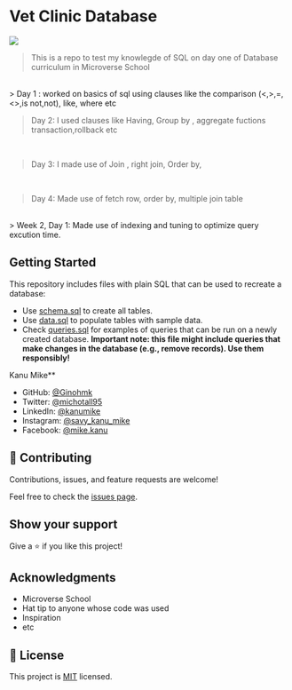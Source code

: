 # Vet Clinic Database

![](https://img.shields.io/badge/Microverse-blueviolet)

> This is a repo to test my knowlegde of SQL on day one of Database curriculum in Microverse School

<br>
> Day 1 : worked on basics of sql using clauses like the comparison (<,>,=,<>,is not,not), like, where etc

 <br>

> Day 2: I used clauses like Having, Group by , aggregate fuctions transaction,rollback etc

<br>

> Day 3: I made use of Join , right join, Order by,

<br>

> Day 4: Made use of fetch row, order by, multiple join table

<br>
> Week 2, Day 1: Made use of indexing and tuning to optimize query excution time.

## Getting Started

This repository includes files with plain SQL that can be used to recreate a database:

- Use [schema.sql](./schema.sql) to create all tables.
- Use [data.sql](./data.sql) to populate tables with sample data.
- Check [queries.sql](./queries.sql) for examples of queries that can be run on a newly created database. **Important note: this file might include queries that make changes in the database (e.g., remove records). Use them responsibly!**

Kanu Mike\*\*

- GitHub: [@Ginohmk](https://github.com/Ginohmk)
- Twitter: [@michotall95](https://www.twitter.com/michotall95)
- LinkedIn: [@kanumike](https://www.linkedin.com/in/kanu-mike-497119211/)
- Instagram: [@savy_kanu_mike](https/instagram.com/savy_kanu_mike)
- Facebook: [@mike.kanu](https://www.facebook.com/mike.kanu)

## 🤝 Contributing

Contributions, issues, and feature requests are welcome!

Feel free to check the [issues page](../../issues/).

## Show your support

Give a ⭐️ if you like this project!

## Acknowledgments

- Microverse School
- Hat tip to anyone whose code was used
- Inspiration
- etc

## 📝 License

This project is [MIT](./MIT.md) licensed.
